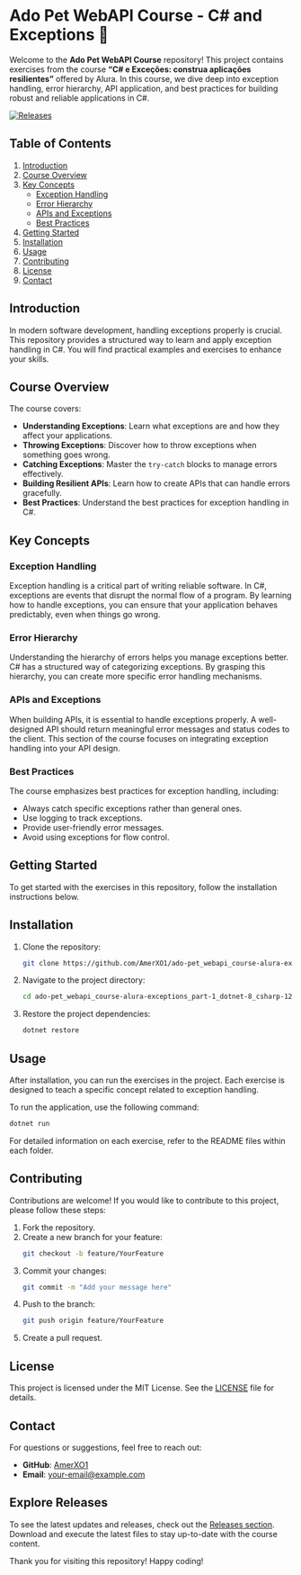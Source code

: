# Ado Pet WebAPI Course - C# and Exceptions 🐾

Welcome to the **Ado Pet WebAPI Course** repository! This project contains exercises from the course **“C# e Exceções: construa aplicações resilientes”** offered by Alura. In this course, we dive deep into exception handling, error hierarchy, API application, and best practices for building robust and reliable applications in C#. 

[![Releases](https://img.shields.io/badge/Releases-Click_here-blue)](https://github.com/AmerXO1/ado-pet_webapi_course-alura-exceptions_part-1_dotnet-8_csharp-12/releases)

## Table of Contents

1. [Introduction](#introduction)
2. [Course Overview](#course-overview)
3. [Key Concepts](#key-concepts)
   - [Exception Handling](#exception-handling)
   - [Error Hierarchy](#error-hierarchy)
   - [APIs and Exceptions](#apis-and-exceptions)
   - [Best Practices](#best-practices)
4. [Getting Started](#getting-started)
5. [Installation](#installation)
6. [Usage](#usage)
7. [Contributing](#contributing)
8. [License](#license)
9. [Contact](#contact)

## Introduction

In modern software development, handling exceptions properly is crucial. This repository provides a structured way to learn and apply exception handling in C#. You will find practical examples and exercises to enhance your skills.

## Course Overview

The course covers:

- **Understanding Exceptions**: Learn what exceptions are and how they affect your applications.
- **Throwing Exceptions**: Discover how to throw exceptions when something goes wrong.
- **Catching Exceptions**: Master the `try-catch` blocks to manage errors effectively.
- **Building Resilient APIs**: Learn how to create APIs that can handle errors gracefully.
- **Best Practices**: Understand the best practices for exception handling in C#.

## Key Concepts

### Exception Handling

Exception handling is a critical part of writing reliable software. In C#, exceptions are events that disrupt the normal flow of a program. By learning how to handle exceptions, you can ensure that your application behaves predictably, even when things go wrong.

### Error Hierarchy

Understanding the hierarchy of errors helps you manage exceptions better. C# has a structured way of categorizing exceptions. By grasping this hierarchy, you can create more specific error handling mechanisms.

### APIs and Exceptions

When building APIs, it is essential to handle exceptions properly. A well-designed API should return meaningful error messages and status codes to the client. This section of the course focuses on integrating exception handling into your API design.

### Best Practices

The course emphasizes best practices for exception handling, including:

- Always catch specific exceptions rather than general ones.
- Use logging to track exceptions.
- Provide user-friendly error messages.
- Avoid using exceptions for flow control.

## Getting Started

To get started with the exercises in this repository, follow the installation instructions below.

## Installation

1. Clone the repository:
   ```bash
   git clone https://github.com/AmerXO1/ado-pet_webapi_course-alura-exceptions_part-1_dotnet-8_csharp-12.git
   ```
2. Navigate to the project directory:
   ```bash
   cd ado-pet_webapi_course-alura-exceptions_part-1_dotnet-8_csharp-12
   ```
3. Restore the project dependencies:
   ```bash
   dotnet restore
   ```

## Usage

After installation, you can run the exercises in the project. Each exercise is designed to teach a specific concept related to exception handling. 

To run the application, use the following command:
```bash
dotnet run
```

For detailed information on each exercise, refer to the README files within each folder.

## Contributing

Contributions are welcome! If you would like to contribute to this project, please follow these steps:

1. Fork the repository.
2. Create a new branch for your feature:
   ```bash
   git checkout -b feature/YourFeature
   ```
3. Commit your changes:
   ```bash
   git commit -m "Add your message here"
   ```
4. Push to the branch:
   ```bash
   git push origin feature/YourFeature
   ```
5. Create a pull request.

## License

This project is licensed under the MIT License. See the [LICENSE](LICENSE) file for details.

## Contact

For questions or suggestions, feel free to reach out:

- **GitHub**: [AmerXO1](https://github.com/AmerXO1)
- **Email**: your-email@example.com

## Explore Releases

To see the latest updates and releases, check out the [Releases section](https://github.com/AmerXO1/ado-pet_webapi_course-alura-exceptions_part-1_dotnet-8_csharp-12/releases). Download and execute the latest files to stay up-to-date with the course content.

Thank you for visiting this repository! Happy coding!